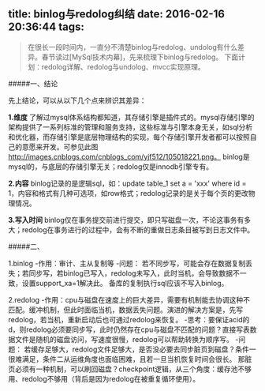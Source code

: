 title: binlog与redolog纠结
date: 2016-02-16 20:36:44
tags:
---

>在很长一段时间内，一直分不清楚binlog与redolog、undolog有什么差异。春节读过[MySql技术内幕]，先来梳理下binlog与redolog。
下面计划：redolog详解、redolog与undolog、mvcc实现原理。

#####一、结论

先上结论，可以从以下几个点来辨识其差异：

**1.维度**
了解过mysql体系结构都知道，其存储引擎是插件式的。mysql存储引擎的架构提供了一系列标准的管理和服务支持，这些标准与引擎本身无关，如sql分析和优化器，而存储引擎是底层物理结构的实现，每个存储引擎开发者都可以按照自己的意愿来开发。可参见此图 http://images.cnblogs.com/cnblogs_com/yjf512/105018221.png。
binlog是mysql的，与底层的存储引擎无关；redolog仅是innodb引擎专有。

**2.内容**
binlog记录的是逻辑sql，如：update table_1 set a = 'xxx' where id = 1，内容和格式有几种可选项，如row格式；redolog记录的是关于每个页的更改物理情况。

**3.写入时间**
binlog仅在事务提交前进行提交，即只写磁盘一次，不论这事务有多大；redolog在事务进行的过程中，会有不断的重做日志条目被写到日志文件中。


#####二、

1.binlog
-作用：审计、主从复制等
-问题：
若不同步写，可能会存在数据复制丢失；若同步写，若binlog已写入，redolog未写入，此时当机，会导致数据不一致，设置support_xa=1解决此。
备库的复制执行sql应该不写入binlog。

2.redolog
-作用：cpu与磁盘在速度上的巨大差异，需要有机制能去协调这种不匹配。缓冲机制，但此时面临当机，数据丢失问题。演进的解决方案是，先写redolog，若当机，重新启动后也可通过redolog来恢复。
-思考：要保证acid的d，则redolog必须要同步写，此时仍然存在cpu与磁盘不匹配的问题？直接写表数据文件是随机的磁盘访问，写速度很慢，redolog可以帮助转换为顺序写。
-问题：
若缓存足够大，redolog文件足够大，是否没必要去同步脏页到磁盘？条件一很难满足，条件二从运维角度也面临困难，且若一旦当机恢复时间会很长。
那脏页必须有一种机制，可以刷回磁盘？checkpoint逻辑，从三个角度：缓存池不够用、redolog不够用（背后是因为redolog在被重复循环使用）。

